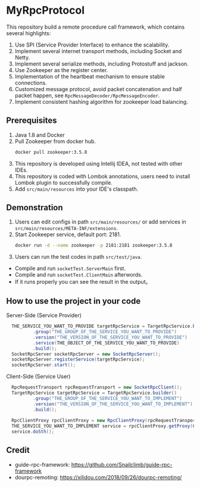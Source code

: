 # MyRpcProtocol
  This repository build a remote procedure call framework, which contains several highlights:
  1. Use SPI (Service Provider Interface) to enhance the scalability.
  2. Implement several internet transport methods, including Socket and Netty.
  3. Implement several serialize methods, including Protostuff and jackson.
  4. Use Zookeeper as the register center.
  5. Implementation of the heartbeat mechanism to ensure stable connections.
  6. Customized message protocol, avoid packet concatenation and half packet happen, see ```RpcMessageDecoder/RpcMessageEncoder```.
  7. Implement consistent hashing algorithm for zookeeper load balancing.

## Prerequisites

1. Java 1.8 and Docker
2. Pull Zookeeper from docker hub.
    ```bash
    docker pull zookeeper:3.5.8
    ```
3. This repository is developed using Intellij IDEA, not tested with other IDEs.
4. This repository is coded with Lombok annotations, users need to install Lombok plugin to successfully compile.
5. Add ```src/main/resources``` into your IDE's classpath.

## Demonstration

1. Users can edit configs in path ```src/main/resources/``` or add services in ```src/main/resources/META-INF/extensions```.
2. Start Zookeeper service, default port: 2181.
    ```bash
    docker run -d --name zookeeper -p 2181:2181 zookeeper:3.5.8
    ```
3. Users can run the test codes in path ```src/test/java```.
* Compile and run ```socketTest.ServerMain``` first.
* Compile and run ```socketTest.ClientMain``` afterwords.
* If it runs properly you can see the result in the output。

## How to use the project in your code

Server-Side (Service Provider)
```java
  THE_SERVICE_YOU_WANT_TO_PROVIDE targetRpcService = TargetRpcService.builder()
          .group("THE_GROUP_OF_THE_SERVICE_YOU_WANT_TO_PROVIDE")
          .version("THE_VERSION_OF_THE_SERVICE_YOU_WANT_TO_PROVIDE")
          .service(THE_OBJECT_OF_THE_SERVICE_YOU_WANT_TO_PROVIDE)
          .build();
  SocketRpcServer socketRpcServer = new SocketRpcServer();
  socketRpcServer.registerService(targetRpcService);
  socketRpcServer.start();
```

Client-Side (Service User)
```java
  RpcRequestTransport rpcRequestTransport = new SocketRpcClient();
  TargetRpcService targetRpcService = TargetRpcService.builder()
          .group("THE_GROUP_OF_THE_SERVICE_YOU_WANT_TO_IMPLEMENT")
          .version("THE_VERSION_OF_THE_SERVICE_YOU_WANT_TO_IMPLEMENT")
          .build();
  
  RpcClientProxy rpcClientProxy = new RpcClientProxy(rpcRequestTransport, targetRpcService);
  THE_SERVICE_YOU_WANT_TO_IMPLEMENT service = rpcClientProxy.getProxy(ClassTransferTest.class);
  service.doSth();
```

## Credit

  - guide-rpc-framework: https://github.com/Snailclimb/guide-rpc-framework
  - dourpc-remoting: https://xilidou.com/2018/09/26/dourpc-remoting/

